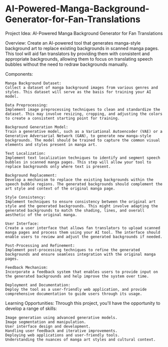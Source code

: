 # AI-Powered-Manga-Background-Generator-for-Fan-Translations

Project Idea: AI-Powered Manga Background Generator for Fan Translations

Overview:
Create an AI-powered tool that generates manga-style background art to replace existing backgrounds in scanned manga pages. This tool will aid fan translators by providing them with consistent and appropriate backgrounds, allowing them to focus on translating speech bubbles without the need to redraw backgrounds manually.

Components:

    Manga Background Dataset:
    Collect a dataset of manga background images from various genres and styles. This dataset will serve as the basis for training your AI model.

    Data Preprocessing:
    Implement image preprocessing techniques to clean and standardize the dataset. This may involve resizing, cropping, and adjusting the colors to create a consistent starting point for training.

    Background Generation Model:
    Train a generative model, such as a Variational Autoencoder (VAE) or a Generative Adversarial Network (GAN), to generate new manga-style backgrounds. The model should be trained to capture the common visual elements and styles present in manga art.

    Text Localization:
    Implement text localization techniques to identify and segment speech bubbles in scanned manga pages. This step will allow your tool to replace backgrounds only where text is present.

    Background Replacement:
    Develop a mechanism to replace the existing backgrounds within the speech bubble regions. The generated backgrounds should complement the art style and context of the original manga page.

    Style Consistency:
    Implement techniques to ensure consistency between the original art style and the generated backgrounds. This might involve adapting the generated backgrounds to match the shading, lines, and overall aesthetic of the original manga.

    User Interface:
    Create a user interface that allows fan translators to upload scanned manga pages and process them using your AI tool. The interface should enable users to review and adjust the generated backgrounds if needed.

    Post-Processing and Refinement:
    Implement post-processing techniques to refine the generated backgrounds and ensure seamless integration with the original manga pages.

    Feedback Mechanism:
    Incorporate a feedback system that enables users to provide input on the generated backgrounds and help improve the system over time.

    Deployment and Documentation:
    Deploy the tool as a user-friendly web application, and provide comprehensive documentation to guide users through its usage.

Learning Opportunities:
Through this project, you'll have the opportunity to develop a range of skills:

    Image generation using advanced generative models.
    Image segmentation and manipulation.
    User interface design and development.
    Handling user feedback and iterative improvements.
    Deploying web applications and user-friendly tools.
    Understanding the nuances of manga art styles and cultural context.